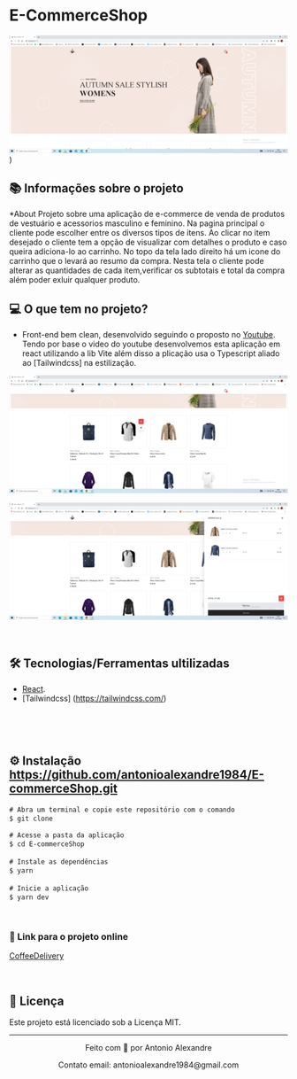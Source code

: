# E-CommerceShop

![mock1](https://raw.githubusercontent.com/antonioalexandre1984/E-commerceShop/main/src/assets/app/telainicial%201.png))

## 📚 Informações sobre o projeto

*About
Projeto sobre uma aplicação de e-commerce de venda de produtos de vestuário e acessorios masculino e feminino. Na pagina principal o cliente pode escolher entre os diversos tipos de itens. Ao clicar no item desejado o cliente tem a opção de visualizar com detalhes o produto e caso queira adiciona-lo ao carrinho. No topo da tela lado direito há um icone do carrinho que o levará ao resumo da compra. Nesta tela o cliente pode alterar as quantidades de cada item,verificar os subtotais e total da compra além poder exluir qualquer produto.
&nbsp;

## 💻 O que tem no projeto?

* Front-end bem clean, desenvolvido seguindo o proposto no [Youtube](https://www.youtube.com/watch?v=lGnuiAZCjuM&t=6019s). Tendo por base o video do youtube desenvolvemos esta aplicação em react utilizando a lib Vite além disso a plicação usa o Typescript aliado ao [Tailwindcss] na estilização.
&nbsp;

![mock2](https://raw.githubusercontent.com/antonioalexandre1984/E-commerceShop/main/src/assets/app/telainicial%202.png)

![mock2](https://raw.githubusercontent.com/antonioalexandre1984/E-commerceShop/main/src/assets/app/cart.png)

&nbsp;

## 🛠️ Tecnologias/Ferramentas ultilizadas

* [React](https://pt-br.reactjs.org/E).
* [Tailwindcss] (https://tailwindcss.com/)

&nbsp;

&nbsp;

## ⚙️ Instalação https://github.com/antonioalexandre1984/E-commerceShop.git
```
# Abra um terminal e copie este repositório com o comando
$ git clone 
```

```
# Acesse a pasta da aplicação
$ cd E-commerceShop

# Instale as dependências
$ yarn

# Inicie a aplicação
$ yarn dev

```

&nbsp;

### 🔗 Link para o projeto online


[CoffeeDelivery](https://lscoffee.vercel.app/)

&nbsp;

## 📝 Licença

Este projeto está licenciado sob a Licença MIT.


---

<p align="center">Feito com 💙 por Antonio Alexandre</p>
<p align="center">Contato email: antonioalexandre1984@gmail.com</p>


